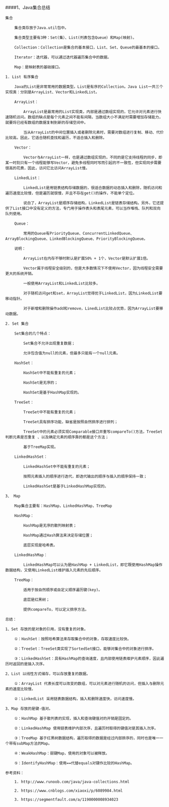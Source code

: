 ####1、Java集合总结

    集合
    
        集合类存放于Java.util包中。
        
        集合类型主要有3种：Set(集）、List(列表包含Queue）和Map(映射)。
        
        Collection：Collection是集合的基本接口，List、Set、Queue的最基本的接口。
        
        Iterator：迭代器，可以通过迭代器遍历集合中的数据。
        
        Map：是映射表的基础接口。
    
    1. List 有序集合
    
        Java的List是非常常用的数据类型。List是有序的Collection。Java List一共三个实现类：分别是ArrayList、Vector和LinkedList。
        
        ArrayList：
        
            ArrayList是最常用的List实现类，内部是通过数组实现的，它允许对元素进行快速随机访问。数组的缺点是每个元素之间不能有间隔，当数组大小不满足时需要增加存储能力，就要将已经有数组的数据复制到新的存储空间中。
        
            当从ArrayList的中间位置插入或者删除元素时，需要对数组进行复制、移动、代价比较高。因此，它适合随机查找和遍历，不适合插入和删除。
        
        Vector：
        
            Vector与ArrayList一样，也是通过数组实现的，不同的是它支持线程的同步，即某一时刻只有一个线程能够写Vector，避免多线程同时写而引起的不一致性，但实现同步需要很高的花费，因此，访问它比访问ArrayList慢。
        
        LinkedList：
        
            LinkedList是用链表结构存储数据的，很适合数据的动态插入和删除，随机访问和遍历速度比较慢，但是遍历就很慢，并且不存在get()的操作，不能单个定位。
        
            说白了，ArrayList是顺序存储结构，LinkedList是链表存储结构。另外，它还提供了List接口中没有定义的方法，专门用于操作表头和表尾元素，可以当作堆栈、队列和双向队列使用。
        
        Queue：
        
            常用的Queue有PriorityQueue、ConcurrentLinkedQueue、ArrayBlockingQueue、LinkedBlockingQueue、PriorityBlockingQueue。
        
        说明：
        
            ArrayList在内存不够时默认是扩展50% + 1个，Vector是默认扩展1倍。
        
            Vector属于线程安全级别的，但是大多数情况下不使用Vector，因为线程安全需要更大的系统开销。
        
            一般使用ArrayList和LinkedList比较多。
        
            对于随机访问get和set，ArrayList觉得优于LinkedList，因为LinkedList要移动指针。
        
            对于新增和删除操作add和remove，LinedList比较占优势，因为ArrayList要移动数据。
    
    2. Set 集合
    
        Set集合的几个特点：
        
            Set集合不允许出现重复数据；
            
            允许包含值为null的元素，但最多只能有一个null元素。
           
        HashSet：
        
            HashSet中不能有重复的元素；
            
            HashSet是无序的；
            
            HashSet是基于HashMap实现的。
            
        TreeSet：
                
            TreeSet中不能有重复的元素；
            
            TreeSet具有排序功能，缺省是按照自然排序进行排列；
            
            TreeSet中的元素必须实现Comparable接口并重写compareTo()方法，TreeSet判断元素是否重复 、以及确定元素的顺序靠的都是这个方法；
            
            基于TreeMap实现。
        
        LinkedHashSet：
        
            LinkedHashSet中不能有重复的元素；
            
            按照元素插入的顺序进行迭代，即迭代输出的顺序与插入的顺序保持一致；
            
            LinkedHashSet是基于LinkedHashMap实现的。
    
    3、 Map
    
        Map集合主要有：HashMap，LinkedHashMap，TreeMap
    
        HashMap：
        
            HashMap是无序的散列映射表；
        
            HashMap通过Hash算法来决定存储位置；
        
            底层实现是哈希表。
            
        LinkedHashMap：
        
            LinkedHashMap可以认为是HashMap + LinkedList，即它既使用HashMap操作数据结构，又使用LinkedList维护插入元素的先后顺序。
            
        TreeMap：
        
            适用于按自然顺序或自定义顺序遍历键(key)。
            
            底层是红黑树；
            
            提供compareTo，可以定义排序方法。
    
    总结：
    
    1、Set 存放的是对象的引用，没有重复的对象。
    
        ①：HashSet：按照哈希算法来存取集合中的对象，存取速度比较快。
        
        ②：TreeSet：TreeSet类实现了SortedSet接口，能够对集合中的对象进行排序。
        
        ③：LinkedHashSet：具有HashMap的查询速度，且内部使用链表维护元素顺序，因此遍历时返回的是插入次序。
        
    2、List 以线性方式储存，可以存放重复的数据。
    
        ①：ArrayList 代表长度可以改变的数组，可以对元素进行随机的访问，但插入与删除元素的速度比较慢。
        
        ②：LinkedList 采用链表数据结构，插入和删除速度快，访问速度慢。
        
    3、Map 存放的是键-值对。
    
        ①：HashMap 基于散列表的实现，插入和查询键值对的开销是固定的。
        
        ②：LinkedHashMap 使用链表维护内部次序，且遍历时取得的键值对是其插入次序。
        
        ③：TreeMap 基于红黑树数据结构，遍历取得的数据是经过内部排序的，同时也是唯一一个带有subMap方法的Map。
        
        ④：WeakHashMap：弱键Map，使用的对象可以被释放。
        
        ⑤：IdentifyHashMap：使用==代替equals对键作比较的HashMap。 
        
    参考资料：
        
        1. http://www.runoob.com/java/java-collections.html
        
        2. https://www.cnblogs.com/xiaoxi/p/6089984.html
        
        3. https://segmentfault.com/a/1190000008934023